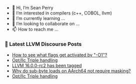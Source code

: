 - 👋 Hi, I’m Sean Perry
- 👀 I’m interested in compilers (c++, COBOL, llvm)
- 🌱 I’m currently learning ...
- 💞️ I’m looking to collaborate on ...
- 📫 How to reach me ...

<!---
s66perry/s66perry is a ✨ special ✨ repository because its `README.md` (this file) appears on your GitHub profile.
You can click the Preview link to take a look at your changes.
--->
### 📕 Latest LLVM Discourse Posts

<!-- DISCOURSE-LLVM:START -->
- [How to see what flags get activated by &quot;-O1&quot;?](https://discourse.llvm.org/t/how-to-see-what-flags-get-activated-by-o1/68313#post_1)
- [Opt/llc Triple handling](https://discourse.llvm.org/t/opt-llc-triple-handling/68311#post_2)
- [LLVM 16.0.0-rc2 has been tagged](https://discourse.llvm.org/t/llvm-16-0-0-rc2-has-been-tagged/68299#post_2)
- [Why do sub-byte loads on AArch64 not require masking?](https://discourse.llvm.org/t/why-do-sub-byte-loads-on-aarch64-not-require-masking/68309#post_3)
- [Opt/llc Triple handling](https://discourse.llvm.org/t/opt-llc-triple-handling/68311#post_1)
<!-- DISCOURSE-LLVM:END -->
